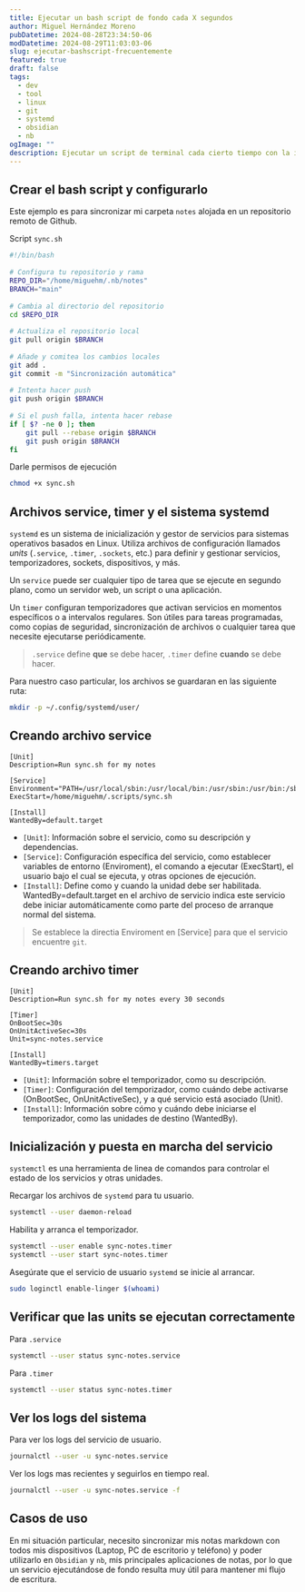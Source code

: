 ```yaml
---
title: Ejecutar un bash script de fondo cada X segundos 
author: Miguel Hernández Moreno
pubDatetime: 2024-08-28T23:34:50-06
modDatetime: 2024-08-29T11:03:03-06
slug: ejecutar-bashscript-frecuentemente
featured: true
draft: false
tags:
  - dev
  - tool
  - linux
  - git
  - systemd
  - obsidian
  - nb
ogImage: ""
description: Ejecutar un script de terminal cada cierto tiempo con la intención de sincronizar mis notas en todos mis dispositivos.
---
```


## Crear el bash script y configurarlo

Este ejemplo es para sincronizar mi carpeta `notes` alojada en un repositorio remoto de Github.

Script `sync.sh`

```bash
#!/bin/bash                                                                   
                                                                               
# Configura tu repositorio y rama                                             
REPO_DIR="/home/miguehm/.nb/notes"                                             
BRANCH="main"                                                                 
                                                                              
# Cambia al directorio del repositorio                                        
cd $REPO_DIR                                                                  
                                                                              
# Actualiza el repositorio local                                              
git pull origin $BRANCH                                                       
                                                                              
# Añade y comitea los cambios locales                                         
git add .                                                                     
git commit -m "Sincronización automática"                                     
                                                                              
# Intenta hacer push                                                          
git push origin $BRANCH                                                       
                                                                              
# Si el push falla, intenta hacer rebase                                      
if [ $? -ne 0 ]; then                                                         
    git pull --rebase origin $BRANCH                                          
    git push origin $BRANCH                                                   
fi
```

Darle permisos de ejecución

```bash 
chmod +x sync.sh
```

## Archivos service, timer y el sistema systemd

`systemd` es un sistema de inicialización y gestor de servicios para sistemas operativos basados en Linux. Utiliza archivos de configuración llamados *units* (`.service`, `.timer`, `.sockets`, etc.) para definir y gestionar servicios, temporizadores, sockets, dispositivos, y más.

Un `service` puede ser cualquier tipo de tarea que se ejecute en segundo plano, como un servidor web, un script o una aplicación.


Un `timer` configuran temporizadores que activan servicios en momentos específicos o a intervalos regulares. Son útiles para tareas programadas, como copias de seguridad, sincronización de archivos o cualquier tarea que necesite ejecutarse periódicamente.

> `.service` define **que** se debe hacer, `.timer` define **cuando** se debe hacer.

Para nuestro caso particular, los archivos se guardaran en las siguiente ruta:

```bash
mkdir -p ~/.config/systemd/user/
```

## Creando archivo service

```service 
[Unit]
Description=Run sync.sh for my notes

[Service]
Environment="PATH=/usr/local/sbin:/usr/local/bin:/usr/sbin:/usr/bin:/sbin:/bin"
ExecStart=/home/miguehm/.scripts/sync.sh

[Install]
WantedBy=default.target
```

- `[Unit]`: Información sobre el servicio, como su descripción y             
  dependencias.                                                            
- `[Service]`: Configuración específica del servicio, como establecer variables de entorno (Enviroment), el comando a ejecutar (ExecStart), el usuario bajo el cual se ejecuta, y otras opciones de ejecución.                                                   
- `[Install]`: Define como y cuando la unidad debe ser habilitada. WantedBy=default.target en el archivo de servicio indica este servicio debe iniciar automáticamente como parte del proceso de arranque normal del sistema.

> Se establece la directia Enviroment en [Service] para que el servicio encuentre `git`.

## Creando archivo timer

```timer 
[Unit]
Description=Run sync.sh for my notes every 30 seconds

[Timer]
OnBootSec=30s
OnUnitActiveSec=30s
Unit=sync-notes.service

[Install]
WantedBy=timers.target
```

- `[Unit]`: Información sobre el temporizador, como su descripción.          
- `[Timer]`: Configuración del temporizador, como cuándo debe activarse (OnBootSec, OnUnitActiveSec), y a qué servicio está asociado (Unit).
- `[Install]`: Información sobre cómo y cuándo debe iniciarse el temporizador, como las unidades de destino (WantedBy).

## Inicialización y puesta en marcha del servicio

`systemctl` es una herramienta de linea de comandos para controlar el estado de los servicios y otras unidades.

Recargar los archivos de `systemd` para tu usuario.

```bash 
systemctl --user daemon-reload
```

Habilita y arranca el temporizador.

```bash 
systemctl --user enable sync-notes.timer 
systemctl --user start sync-notes.timer
```

Asegúrate que el servicio de usuario `systemd` se inicie al arrancar.

```bash 
sudo loginctl enable-linger $(whoami)
```

## Verificar que las units se ejecutan correctamente

Para `.service`

```bash 
systemctl --user status sync-notes.service
```

Para `.timer`

```bash 
systemctl --user status sync-notes.timer
```

## Ver los logs del sistema

Para ver los logs del servicio de usuario. 

```bash 
journalctl --user -u sync-notes.service
```

Ver los logs mas recientes y seguirlos en tiempo real.

```bash 
journalctl --user -u sync-notes.service -f
```

## Casos de uso

En mi situación particular, necesito sincronizar mis notas markdown con todos mis dispositivos (Laptop, PC de escritorio y teléfono) y poder utilizarlo en `Obsidian` y `nb`, mis principales aplicaciones de notas, por lo que un servicio ejecutándose de fondo resulta muy útil para mantener mi flujo de escritura.

<!-- TODO -->
<!-- - [ ] que son los cgroups? -->
<!-- - [ ] que son las unidades de destino? -->

